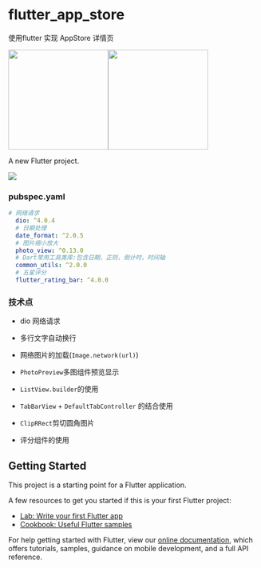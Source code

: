 # flutter_app_store
使用flutter 实现 AppStore 详情页

<img src="https://tva1.sinaimg.cn/large/e6c9d24ely1h1gbrt6w3qj20u01sxgta.jpg" width=200 /><img src="https://tva1.sinaimg.cn/large/e6c9d24ely1h1gbrekvn0j20u01sxgsc.jpg" width=200 />

A new Flutter project.

![](https://tva1.sinaimg.cn/large/e6c9d24ely1h1gc486ym0g20880hsu0y.gif)

### pubspec.yaml

```yaml
# 网络请求
  dio: ^4.0.4 
  # 日期处理
  date_format: ^2.0.5
  # 图片缩小放大
  photo_view: ^0.13.0
  # Dart常用工具类库:包含日期，正则，倒计时，时间轴
  common_utils: ^2.0.0
  # 五星评分
  flutter_rating_bar: ^4.0.0
```



### 技术点

- dio 网络请求

- 多行文字自动换行

- 网络图片的加载(`Image.network(url)`)

- `PhotoPreview`多图组件预览显示

- `ListView.builder`的使用

- `TabBarView` + `DefaultTabController` 的结合使用

- `ClipRRect`剪切圆角图片
- 评分组件的使用

  

## Getting Started

This project is a starting point for a Flutter application.

A few resources to get you started if this is your first Flutter project:

- [Lab: Write your first Flutter app](https://flutter.dev/docs/get-started/codelab)
- [Cookbook: Useful Flutter samples](https://flutter.dev/docs/cookbook)

For help getting started with Flutter, view our
[online documentation](https://flutter.dev/docs), which offers tutorials,
samples, guidance on mobile development, and a full API reference.

